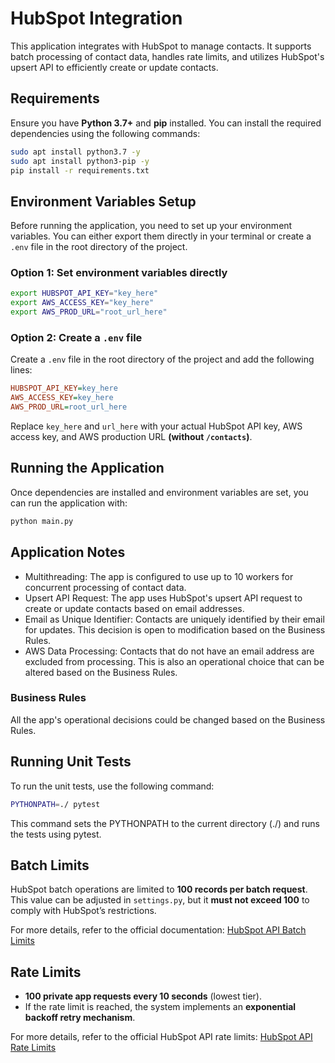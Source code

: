 # HubSpot Integration
This application integrates with HubSpot to manage contacts. It supports batch processing of contact data, handles rate limits, and utilizes HubSpot's upsert API to efficiently create or update contacts.

## Requirements
Ensure you have **Python 3.7+** and **pip** installed. You can install the required dependencies using the following commands:

```sh
sudo apt install python3.7 -y
sudo apt install python3-pip -y
pip install -r requirements.txt
```

## Environment Variables Setup
Before running the application, you need to set up your environment variables. You can either export them directly in your terminal or create a `.env` file in the root directory of the project.

### Option 1: Set environment variables directly

```sh
export HUBSPOT_API_KEY="key_here"
export AWS_ACCESS_KEY="key_here"
export AWS_PROD_URL="root_url_here"
```

### Option 2: Create a `.env` file
Create a `.env` file in the root directory of the project and add the following lines:

```ini
HUBSPOT_API_KEY=key_here
AWS_ACCESS_KEY=key_here
AWS_PROD_URL=root_url_here
```

Replace `key_here` and `url_here` with your actual HubSpot API key, AWS access key, and AWS production URL **(without `/contacts`)**.

## Running the Application
Once dependencies are installed and environment variables are set, you can run the application with:

```sh
python main.py
```

## Application Notes

- Multithreading: The app is configured to use up to 10 workers for concurrent processing of contact data.
- Upsert API Request: The app uses HubSpot's upsert API request to create or update contacts based on email addresses.
- Email as Unique Identifier: Contacts are uniquely identified by their email for updates. This decision is open to modification based on the Business Rules.
- AWS Data Processing: Contacts that do not have an email address are excluded from processing. This is also an operational choice that can be altered based on the Business Rules.

### Business Rules

All the app's operational decisions could be changed based on the Business Rules.

## Running Unit Tests
To run the unit tests, use the following command:

```sh
PYTHONPATH=./ pytest
```

This command sets the PYTHONPATH to the current directory (./) and runs the tests using pytest.

## Batch Limits
HubSpot batch operations are limited to **100 records per batch request**. This value can be adjusted in `settings.py`, but it **must not exceed 100** to comply with HubSpot’s restrictions.

For more details, refer to the official documentation:
[HubSpot API Batch Limits](https://developers.hubspot.com/docs/guides/api/crm/objects/contacts#limits)

## Rate Limits
- **100 private app requests every 10 seconds** (lowest tier).
- If the rate limit is reached, the system implements an **exponential backoff retry mechanism**.

For more details, refer to the official HubSpot API rate limits:
[HubSpot API Rate Limits](https://developers.hubspot.com/docs/guides/apps/api-usage/usage-details#request-limits)
